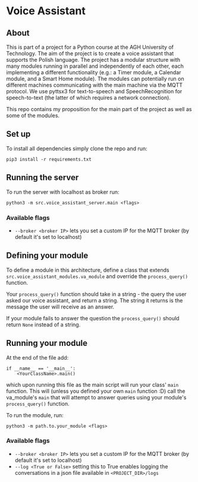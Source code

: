 # Voice Assistant
## About
This is part of a project for a Python course at the AGH University of Technology. The aim of the project is to create a voice assistant that supports 
the Polish language. The project has a modular structure with many modules running in parallel and independently of each other, each implementing a different functionality (e.g.: a Timer module, a Calendar module, and a Smart Home module).
The modules can potentially run on different machines communicating with the main machine via the MQTT protocol. We use pyttsx3 for text-to-speech and SpeechRecognition for speech-to-text (the latter of which requires a network connection).

This repo contains my proposition for the main part of the project as well as some of the modules.

## Set up
To install all dependencies simply clone the repo and run:

```pip3 install -r requirements.txt```

## Running the server
To run the server with localhost as broker run:

```python3 -m src.voice_assistant_server.main <flags>```

### Available flags
- ```--broker <broker IP>``` lets you set a custom IP for the MQTT broker (by default it's set to localhost)


## Defining your module
To define a module in this architecture, define a class that extends ```src.voice_assistant_modules.va_module``` 
and override the ```process_query()``` function. 

Your ```process_query()``` function should take in a string - the query the user asked our voice assistant, 
and return a string. The string it returns is the message the user will receive as an answer.

If your module fails to answer the question the ```process_query()``` should return ```None``` instead of a string.

## Running your module
At the end of the file add:

```
if __name__ == '__main__':
    <YourClassName>.main()
```
which upon running this file as the main script will run your class' ```main``` function. 
This will (unless you defined your own ```main``` function :D) 
call the va_module's ```main``` that will attempt to answer queries using your module's ```process_query()``` function.

To run the module, run:

```python3 -m path.to.your_module <flags>```

### Available flags
- ```--broker <broker IP>``` lets you set a custom IP for the MQTT broker (by default it's set to localhost)
- ```--log <True or False>``` setting this to True enables logging the conversations in a json file available in 
```<PROJECT_DIR>/logs```



